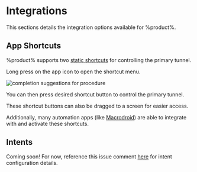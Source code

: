 # Integrations

This sections details the integration options available for %product%.

## App Shortcuts

%product% supports two [static shortcuts](https://developer.android.com/develop/ui/views/launch/shortcuts/creating-shortcuts#static) for 
controlling the <tooltip term="primary tunnel">primary tunnel</tooltip>. 

<procedure title="Using shortcuts" id="inject-a-procedure">
    <step>
        <p>Long press on the app icon to open the shortcut menu.</p>
        <img src="static-shortcuts.png" alt="completion suggestions for procedure" border-effect="line"/>
    </step>
    <step>
        <p>You can then press desired shortcut button to control the primary tunnel. </p>
    </step>
</procedure>

These shortcut buttons can also be dragged to a screen for easier access. 

Additionally, many automation apps (like [Macrodroid](https://www.macrodroid.com/)) are able to integrate with and activate these shortcuts.



## Intents

Coming soon! For now, reference this issue comment [here](https://github.com/zaneschepke/wgtunnel/issues/44#issuecomment-1773890867) for intent configuration details. 
